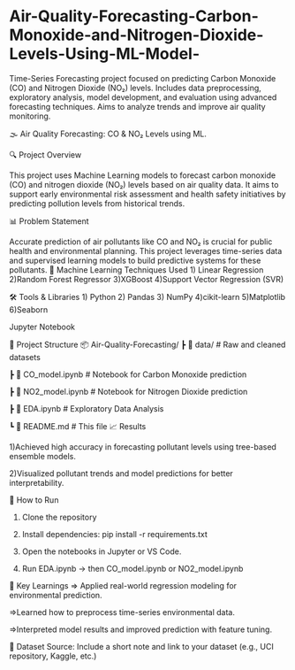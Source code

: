 # Air-Quality-Forecasting-Carbon-Monoxide-and-Nitrogen-Dioxide-Levels-Using-ML-Model-
Time-Series Forecasting project focused on predicting Carbon Monoxide (CO) and Nitrogen Dioxide (NO₂) levels. Includes data preprocessing, exploratory analysis, model development, and evaluation using advanced forecasting techniques. Aims to analyze trends and improve air quality monitoring.


🌫️ Air Quality Forecasting: CO & NO₂ Levels using ML.

🔍 Project Overview

This project uses Machine Learning models to forecast carbon monoxide (CO) and nitrogen dioxide (NO₂) levels based on air quality data. It aims to support early environmental risk assessment and health safety initiatives by predicting pollution levels from historical trends.

📊 Problem Statement

Accurate prediction of air pollutants like CO and NO₂ is crucial for public health and environmental planning. This project leverages time-series data and supervised learning models to build predictive systems for these pollutants.
🧠 Machine Learning Techniques Used
    1) Linear Regression
    2)Random Forest Regressor
    3)XGBoost
    4)Support Vector Regression (SVR)

🛠️ Tools & Libraries
    1) Python
    2) Pandas
    3) NumPy
    4)cikit-learn
    5)Matplotlib 
    6)Seaborn

Jupyter Notebook

📁 Project Structure
📦 Air-Quality-Forecasting/
 ┣ 📂 data/               # Raw and cleaned datasets
 
 ┣ 📜 CO_model.ipynb      # Notebook for Carbon Monoxide prediction
 
 ┣ 📜 NO2_model.ipynb     # Notebook for Nitrogen Dioxide prediction
 
 ┣ 📜 EDA.ipynb           # Exploratory Data Analysis
 
 ┗ 📜 README.md           # This file
📈 Results

1)Achieved high accuracy in forecasting pollutant levels using tree-based ensemble models.

2)Visualized pollutant trends and model predictions for better interpretability.


🚀 How to Run

1) Clone the repository

2) Install dependencies:
pip install -r requirements.txt

3) Open the notebooks in Jupyter or VS Code.
   
4) Run EDA.ipynb → then CO_model.ipynb or NO2_model.ipynb

📌 Key Learnings
=> Applied real-world regression modeling for environmental prediction.

=>Learned how to preprocess time-series environmental data.

=>Interpreted model results and improved prediction with feature tuning.

🔗 Dataset Source: Include a short note and link to your dataset (e.g., UCI repository, Kaggle, etc.)

